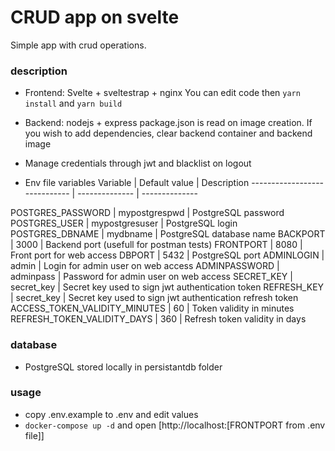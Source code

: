 # CRUD app on svelte
Simple app with crud operations.

### description
- Frontend: Svelte + sveltestrap + nginx
You can edit code then `yarn install` and `yarn build`

- Backend: nodejs + express
package.json is read on image creation. If you wish to add dependencies, clear backend container and backend image

- Manage credentials through jwt and blacklist on logout

- Env file variables
Variable                      | Default value  | Description
----------------------------- | -------------- | --------------

POSTGRES_PASSWORD             | mypostgrespwd  | PostgreSQL password
POSTGRES_USER                 | mypostgresuser | PostgreSQL login
POSTGRES_DBNAME               | mydbname       | PostgreSQL database name
BACKPORT                      | 3000           | Backend port (usefull for postman tests)
FRONTPORT                     | 8080           | Front port for web access
DBPORT                        | 5432           | PostgreSQL port
ADMINLOGIN                    | admin          | Login for admin user on web access
ADMINPASSWORD                 | adminpass      | Password for admin user on web access
SECRET_KEY                    | secret_key     | Secret key used to sign jwt authentication token
REFRESH_KEY                   | secret_key     | Secret key used to sign jwt authentication refresh token
ACCESS_TOKEN_VALIDITY_MINUTES | 60             | Token validity in minutes
REFRESH_TOKEN_VALIDITY_DAYS   | 360            | Refresh token validity in days

### database
- PostgreSQL stored locally in persistantdb folder
### usage
- copy .env.example to .env and edit values
- `docker-compose up -d` and open [http://localhost:[FRONTPORT from .env file]]

